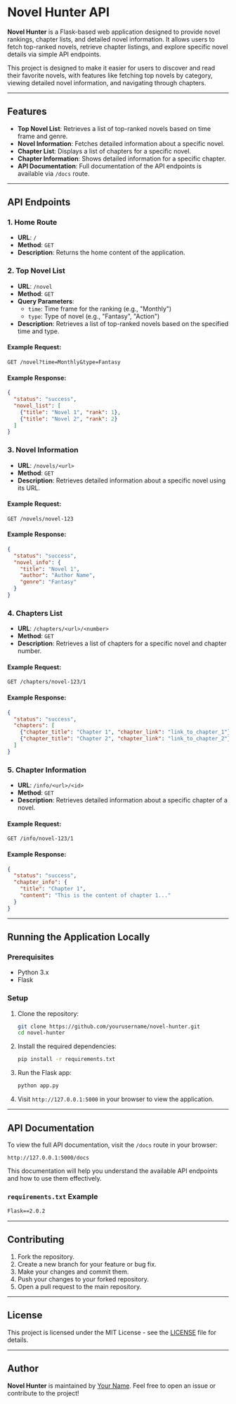 # Novel Hunter API

**Novel Hunter** is a Flask-based web application designed to provide novel rankings, chapter lists, and detailed novel information. It allows users to fetch top-ranked novels, retrieve chapter listings, and explore specific novel details via simple API endpoints.

This project is designed to make it easier for users to discover and read their favorite novels, with features like fetching top novels by category, viewing detailed novel information, and navigating through chapters.

---

## Features

- **Top Novel List**: Retrieves a list of top-ranked novels based on time frame and genre.
- **Novel Information**: Fetches detailed information about a specific novel.
- **Chapter List**: Displays a list of chapters for a specific novel.
- **Chapter Information**: Shows detailed information for a specific chapter.
- **API Documentation**: Full documentation of the API endpoints is available via `/docs` route.

---

## API Endpoints

### 1. Home Route
- **URL**: `/`
- **Method**: `GET`
- **Description**: Returns the home content of the application.

### 2. Top Novel List
- **URL**: `/novel`
- **Method**: `GET`
- **Query Parameters**:
  - `time`: Time frame for the ranking (e.g., "Monthly")
  - `type`: Type of novel (e.g., "Fantasy", "Action")
- **Description**: Retrieves a list of top-ranked novels based on the specified time and type.

#### Example Request:
```
GET /novel?time=Monthly&type=Fantasy
```

#### Example Response:
```json
{
  "status": "success",
  "novel_list": [
    {"title": "Novel 1", "rank": 1},
    {"title": "Novel 2", "rank": 2}
  ]
}
```

### 3. Novel Information
- **URL**: `/novels/<url>`
- **Method**: `GET`
- **Description**: Retrieves detailed information about a specific novel using its URL.

#### Example Request:
```
GET /novels/novel-123
```

#### Example Response:
```json
{
  "status": "success",
  "novel_info": {
    "title": "Novel 1",
    "author": "Author Name",
    "genre": "Fantasy"
  }
}
```

### 4. Chapters List
- **URL**: `/chapters/<url>/<number>`
- **Method**: `GET`
- **Description**: Retrieves a list of chapters for a specific novel and chapter number.

#### Example Request:
```
GET /chapters/novel-123/1
```

#### Example Response:
```json
{
  "status": "success",
  "chapters": [
    {"chapter_title": "Chapter 1", "chapter_link": "link_to_chapter_1"},
    {"chapter_title": "Chapter 2", "chapter_link": "link_to_chapter_2"}
  ]
}
```

### 5. Chapter Information
- **URL**: `/info/<url>/<id>`
- **Method**: `GET`
- **Description**: Retrieves detailed information about a specific chapter of a novel.

#### Example Request:
```
GET /info/novel-123/1
```

#### Example Response:
```json
{
  "status": "success",
  "chapter_info": {
    "title": "Chapter 1",
    "content": "This is the content of chapter 1..."
  }
}
```

---

## Running the Application Locally

### Prerequisites

- Python 3.x
- Flask

### Setup

1. Clone the repository:
   ```bash
   git clone https://github.com/yourusername/novel-hunter.git
   cd novel-hunter
   ```

2. Install the required dependencies:
   ```bash
   pip install -r requirements.txt
   ```

3. Run the Flask app:
   ```bash
   python app.py
   ```

4. Visit `http://127.0.0.1:5000` in your browser to view the application.

---

## API Documentation

To view the full API documentation, visit the `/docs` route in your browser:
```
http://127.0.0.1:5000/docs
```

This documentation will help you understand the available API endpoints and how to use them effectively.


### `requirements.txt` Example

```txt
Flask==2.0.2
```

---

## Contributing

1. Fork the repository.
2. Create a new branch for your feature or bug fix.
3. Make your changes and commit them.
4. Push your changes to your forked repository.
5. Open a pull request to the main repository.

---

## License

This project is licensed under the MIT License - see the [LICENSE](LICENSE) file for details.

---

## Author

**Novel Hunter** is maintained by [Your Name](https://github.com/yourusername). Feel free to open an issue or contribute to the project!
